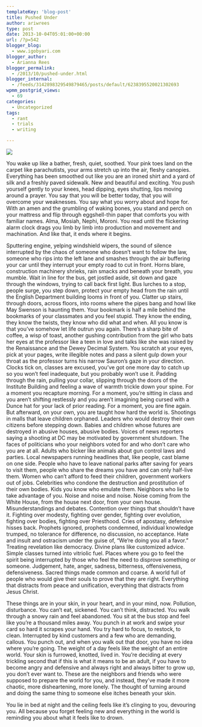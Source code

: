 ```yaml
---
templateKey: 'blog-post'
title: Pushed Under
author: ariwrees
type: post
date: 2013-10-04T05:01:00+00:00
url: /?p=542
blogger_blog:
  - www.igobyari.com
blogger_author:
  - Arianna Rees
blogger_permalink:
  - /2013/10/pushed-under.html
blogger_internal:
  - /feeds/3142898329549879465/posts/default/6238395520021302693
wpmm_postgrid_views:
  - 69
categories:
  - Uncategorized
tags:
  - rant
  - trials
  - writing

---
```

![](http://www.igobyari.com/wp-content/uploads/2013/10/HandsDrowningSea.jpg)

You wake up like a bather, fresh, quiet, soothed. Your pink toes land on the carpet like parachutists, your arms stretch up into the air, fleshy canopies. Everything has been smoothed out like you are an ironed shirt and a yard of silk and a freshly paved sidewalk. New and beautiful and exciting. You push yourself gently to your knees, head dipping, eyes shutting, lips moving around a prayer. You say that you will be better today, that you will overcome your weaknesses. You say what you worry about and hope for. With an amen and the grumbling of waking bones, you stand and perch on your mattress and flip through eggshell-thin paper that comforts you with familiar names. Alma, Mosiah, Nephi, Moroni. You read until the flickering alarm clock drags you limb by limb into production and movement and machination. And like that, it ends where it begins. 

Sputtering engine, yelping windshield wipers, the sound of silence interrupted by the chaos of someone who doesn’t want to follow the law, someone who rips into the left lane and smashes through the air buffering your car until they interrupt your empty road to cut in front. Horns blare, construction machinery shrieks, rain smacks and beneath your breath, you mumble. Wait in line for the bus, get jostled aside, sit down and gaze through the windows, trying to call back first light. Bus lurches to a stop, people surge, you step down, protect your empty head from the rain until the English Department building looms in front of you. Clatter up stairs, through doors, across floors, into rooms where the pipes bang and howl like May Swenson is haunting them. Your bookmark is half a mile behind the bookmarks of your classmates and you feel stupid. They know the ending, they know the twists, they know who did what and when. All you know is that you’ve somehow let life outrun you again. There’s a sharp bite of coffee, a wisp of toast, another gushing contribution from the girl who bats her eyes at the professor like a teen in love and talks like she was raised by the Renaissance and the Dewey Decimal System. You scratch at your eyes, pick at your pages, write illegible notes and pass a silent gulp down your throat as the professor turns his narrow Sauron’s gaze in your direction. Clocks tick on, classes are excused, you’ve got one more day to catch up so you won’t feel inadequate, but you probably won’t use it. Padding through the rain, pulling your collar, slipping through the doors of the Institute Building and feeling a wave of warmth trickle down your spine. For a moment you recapture morning. For a moment, you’re sitting in class and you aren’t shifting restlessly and you aren’t imagining being cursed with a Dunce hat for your lack of prior reading. For a moment, you are fine again. But afterward, on your own, you are taught how hard the world is. Shootings in malls that leave children orphaned. Leaders who would destroy their own citizens before stepping down. Babies and children whose futures are destroyed in abusive houses, abusive bodies. Voices of news reporters saying a shooting at DC may be motivated by government shutdown. The faces of politicians who your neighbors voted for and who don’t care who you are at all. Adults who bicker like animals about gun control laws and parties. Local newspapers running headlines that, like people, cast blame on one side. People who have to leave national parks after saving for years to visit them, people who share the dreams you have and can only half-live them. Women who can’t afford to feed their children, government workers out of jobs. Celebrities who condone the destruction and prostitution of their own bodies. Kids you know who emulate them. Neighbors who lie to take advantage of you. Noise and noise and noise. Noise coming from the White House, from the house next door, from your own house. Misunderstandings and debates. Contention over things that shouldn’t have it. Fighting over modesty, fighting over gender, fighting over evolution, fighting over bodies, fighting over Priesthood. Cries of apostasy, defensive hisses back. Prophets ignored, prophets condemned, individual knowledge trumped, no tolerance for difference, no discussion, no acceptance. Hate and insult and ostracism under the guise of, “We’re doing you all a favor.” Treating revelation like democracy. Divine plans like customized advice. Simple classes turned into vitriolic fuel. Places where you go to feel the spirit being interrupted by those who feel the need to disprove something or someone. Judgement, hate, anger, sadness, bitterness, offensiveness, defensiveness. Sacred things made common and coarse. A world full of people who would give their souls to prove that they are right. Everything that distracts from peace and unification, everything that distracts from Jesus Christ.  

These things are in your skin, in your heart, and in your mind, now. Pollution, disturbance. You can’t eat, sickened. You can’t think, distracted. You walk through a snowy rain and feel abandoned. You sit at the bus stop and feel like you’re a thousand miles away. You punch in at work and swipe your card so hard it scrapes your hand. You try hard to focus, to restock, to clean. Interrupted by kind customers and a few who are demanding, callous. You punch out, and when you walk out that door, you have no idea where you’re going. The weight of a day feels like the weight of an entire world. Your skin is furrowed, knotted, lived in. You’re deciding at every trickling second that if this is what it means to be an adult, if you have to become angry and defensive and always right and always bitter to grow up, you don’t ever want to. These are the neighbors and friends who were supposed to prepare the world for you, and instead, they’ve made it more chaotic, more disheartening, more lonely. The thought of turning around and doing the same thing to someone else itches beneath your skin. 

You lie in bed at night and the ceiling feels like it’s clinging to you, devouring you. All because you forget feeling new and everything in the world is reminding you about what it feels like to drown.